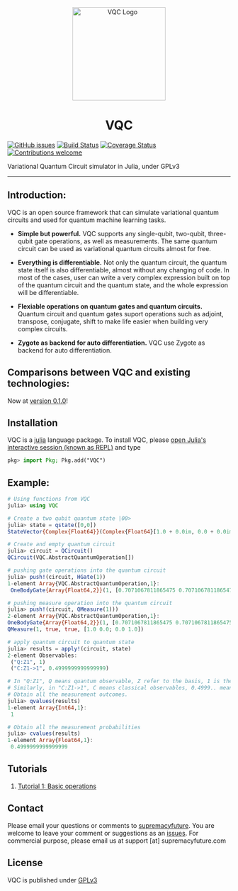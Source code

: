 <div align="center"> <img
src="https://github.com/supremacyfuture/VQC/blob/master/docs/assets/VQC.svg"
alt="VQC Logo" width="210"></img>
<h1>VQC</h1>
</div>

[![GitHub issues](https://img.shields.io/github/issues/supremacyfuture/VQC)](https://github.com/supremacyfuture/VQC/issues)
[![Build Status](https://travis-ci.org/supremacyfuture/VQC.svg?branch=master)](https://travis-ci.org/supremacyfuture/VQC)
[![Coverage Status](https://coveralls.io/repos/github/supremacyfuture/VQC/badge.svg?branch=master)](https://coveralls.io/github/supremacyfuture/VQC?branch=master)
[![Contributions welcome](https://img.shields.io/badge/contributions-welcome-brightgreen.svg)](CONTRIBUTING.md)

Variational Quantum Circuit simulator in Julia, under GPLv3

---

## Introduction:
  VQC is an open source framework that can simulate variational quantum circuits and used for quantum machine learning tasks.
  * **Simple but powerful.** VQC supports any single-qubit, two-qubit, three-qubit gate operations, as well as measurements. The same quantum circuit can be used as variational quantum circuits almost for free. 

  * **Everything is differentiable.** Not only the quantum circuit, the quantum state itself is also differentiable, almost without any changing of code. In most of the cases, user can write a very complex expression built on top of the quantum circuit and the quantum state, and the whole expression will be differentiable.

  * **Flexiable operations on quantum gates and quantum circuits.** Quantum circuit and quantum gates suport operations such as adjoint, transpose, conjugate, shift to make life easier when building very complex circuits.

  * **Zygote as backend for auto differentiation.** VQC use Zygote as backend for auto differentiation.
## Comparisons between VQC and existing technologies:
Now at [version 0.1.0](https://baidu.com)!

## Installation

VQC is a [julia](https://julialang.org/) language package. To install VQC, please [open Julia's interactive session (known as REPL)](https://docs.julialang.org/en/v1/manual/getting-started/) and type

```julia
pkg> import Pkg; Pkg.add("VQC")
```
## Example:

```julia
# Using functions from VQC
julia> using VQC

# Create a two qubit quantum state |00>
julia> state = qstate([0,0])
StateVector{Complex{Float64}}(Complex{Float64}[1.0 + 0.0im, 0.0 + 0.0im, 0.0 + 0.0im, 0.0 + 0.0im])

# Create and empty quantum circuit
julia> circuit = QCircuit()
QCircuit(VQC.AbstractQuantumOperation[])

# pushing gate operations into the quantum circuit
julia> push!(circuit, HGate(1))
1-element Array{VQC.AbstractQuantumOperation,1}:
 OneBodyGate{Array{Float64,2}}(1, [0.7071067811865475 0.7071067811865475; 0.7071067811865475 -0.7071067811865475])

# pushing measure operation into the quantum circuit
julia> push!(circuit, QMeasure(1)))
2-element Array{VQC.AbstractQuantumOperation,1}:
OneBodyGate{Array{Float64,2}}(1, [0.7071067811865475 0.7071067811865475; 0.7071067811865475 -0.7071067811865475])
QMeasure(1, true, true, [1.0 0.0; 0.0 1.0]) 

# apply quantum circuit to quantum state
julia> results = apply!(circuit, state)
2-element Observables:
 ("Q:Z1", 1)                    
 ("C:Z1->1", 0.4999999999999999)

# In "Q:Z1", Q means quantum observable, Z refer to the basis, 1 is the qubit label
# Similarly, in "C:Z1->1", C means classical observables, 0.4999.. means the probability
# Obtain all the measurement outcomes.
julia> qvalues(results)
1-element Array{Int64,1}:
 1

# Obtain all the measurement probabilities
julia> cvalues(results)
1-element Array{Float64,1}:
 0.4999999999999999
```

## Tutorials
 1. [Tutorial 1: Basic operations](https://github.com/supremacyfuture/VQC/example/variational_quantum_circuit_simulator.ipynb)

## Contact 

Please email your questions or comments to [supremacyfuture](https://github.com/supremacyfuture/VQC). You are welcome to leave your comment or suggestions as an [issues](https://github.com/supremacyfuture/VQC/issues). For commercial purpose, please email us at support [at] supremacyfuture.com

## License

VQC is published under [GPLv3](https://github.com/supremacyfuture/VQC/LICENSE)

